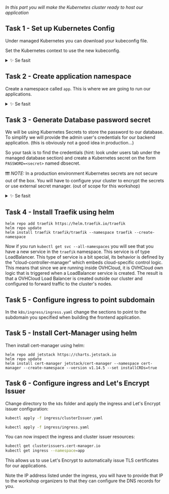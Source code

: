 *In this part you will make the Kubernetes cluster ready to host our application*

## Task 1 - Set up Kubernetes Config

Under managed Kubernetes you can download your kubeconfig file. 

Set the Kubernetes context to use the new kubeconfig.

<details>
  <summary>✨ Se fasit</summary>

To use it you can run: `export KUBECONFIG=<path to kubeconfig file>`

NOTE: This config will only be applied to the current terminal session!

</details>

## Task 2 - Create application namespace

Create a namespace called `app`. This is where we are going to run our applications.

<details>
  <summary>✨ Se fasit</summary>

```bash
kubectl create namespace app
```

</details>

## Task 3 - Generate Database password secret

We will be using Kubernetes Secrets to store the password to our database. To simplify we will provide the admin user's credentials for our backend application. (this is obviously not a good idea in production...)

So your task is to find the credentials (hint: look under users tab under the managed database section) and create a Kubernetes secret on the form `PASSWORD=<secret>` named dbsecret.

❗❗❗️ _NOTE:_ In a production environment Kubernetes secrets are not secure out of the box. You will have to configure your cluster to encrypt the secrets or use external secret manager. (out of scope for this workshop)


<details>
  <summary>✨ Se fasit</summary>

```bash
kubectl create secret generic dbsecret --from-literal=PASSWORD=<secret> --namespace=app
```

</details>

## Task 4 - Install Traefik using helm 

```shell
helm repo add traefik https://helm.traefik.io/traefik
helm repo update
helm install traefik traefik/traefik --namespace traefik --create-namespace
```

Now if you run `kubectl get svc --all-namespaces` you will see that you have a new service in the `traefik` namespace. This service is of type LoadBalancer. This type of service is a bit special, its behavior is defined by the "cloud-controller-manager" which embeds cloud-specific control logic. This means that since we are running inside OVHCloud, it is OVHCloud own logic that is triggered when a LoadBalancer service is created. The result is that a OVHCloud Load Balancer is created outside our cluster and configured to forward traffic to the cluster's nodes.


## Task 5 - Configure ingress to point subdomain

In the `k8s/ingress/ingress.yaml` change the <change me> sections to point to the subdomain you specified when building the frontend application.

## Task 5 - Install Cert-Manager using helm 

Then install cert-manager using helm:

```shell
helm repo add jetstack https://charts.jetstack.io
helm repo update
helm install cert-manager jetstack/cert-manager --namespace cert-manager --create-namespace --version v1.14.5 --set installCRDs=true
```

## Task 6 - Configure ingress and Let's Encrypt Issuer

Change directory to the `k8s` folder and apply the ingress and Let's Encrypt issuer configuration:

```bash
kubectl apply -f ingress/clusterIssuer.yaml

kubectl apply -f ingress/ingress.yaml
```

You can now inspect the ingress and cluster issuer resources:

```bash
kubectl get clusterissuers.cert-manager.io
kubectl get ingress --namespace=app
```

This allows us to use Let's Encrypt to automatically issue TLS certificates for our applications.

Note the IP address listed under the ingress, you will have to provide that IP to the workshop organizers to that they can configure the DNS records for you.

